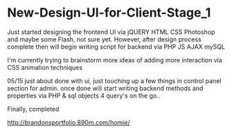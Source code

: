 # New-Design-UI-for-Client-Stage_1
Just started designing the frontend UI via jQUERY HTML CSS Photoshop and maybe some Flash, not sure yet. However, after design process complete then will begin writing script for backend via PHP JS AJAX mySQL

I'm currently trying to brainstorm more ideas of adding more interaction via CSS animation techniques

05/15 just about done with ui, just touching up a few things in control panel section for admin. once done will start writing backend methods and properties via PHP & sql objects 4 query's on the go..

Finally, completed

http://brandonsportfolio.890m.com/homie/
